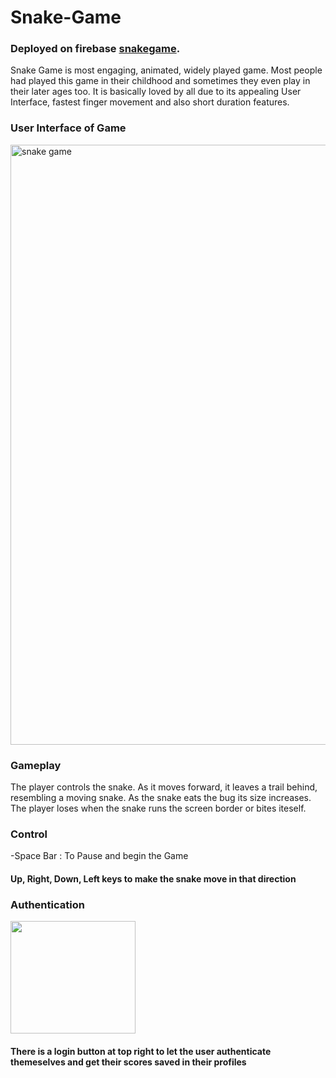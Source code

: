 <link rel="stylesheet" href="https://pro.fontawesome.com/releases/v5.10.0/css/all.css" integrity="sha384-AYmEC3Yw5cVb3ZcuHtOA93w35dYTsvhLPVnYs9eStHfGJvOvKxVfELGroGkvsg+p" crossorigin="anonymous"/>

# Snake-Game

### Deployed on firebase [snakegame](https://snakegame-101.web.app/).

Snake Game is most engaging, animated, widely played game. Most people had played this game in their childhood and sometimes they even play in their later ages too.
It is basically loved by all due to its appealing User Interface, fastest finger movement and also short duration features.


### User Interface of Game
<div>

<img width="960" alt="snake game" src="https://user-images.githubusercontent.com/53075286/172671916-8906e2f2-a010-476d-87b6-994fad8f2b31.PNG">

</div>


### Gameplay
The player controls the snake. As it moves forward, it leaves a trail behind, resembling a moving snake.
As the snake eats the bug its size increases. The player loses when the snake runs the screen border or bites iteself.

### Control
<div>
<span>-Space Bar :  To Pause and begin the Game </span>
<h4>Up, Right, Down, Left keys to make the snake move in that direction </h4>
</div>

### Authentication
<div> 
<img src="https://user-images.githubusercontent.com/62353456/126147719-775ff455-d49c-4aff-8ed9-e9559fc008c5.jpg" width="200px" height="180px" />
<h4>There is a login button at top right to let the user authenticate themeselves and get their scores saved in their profiles </h4>
</div>
